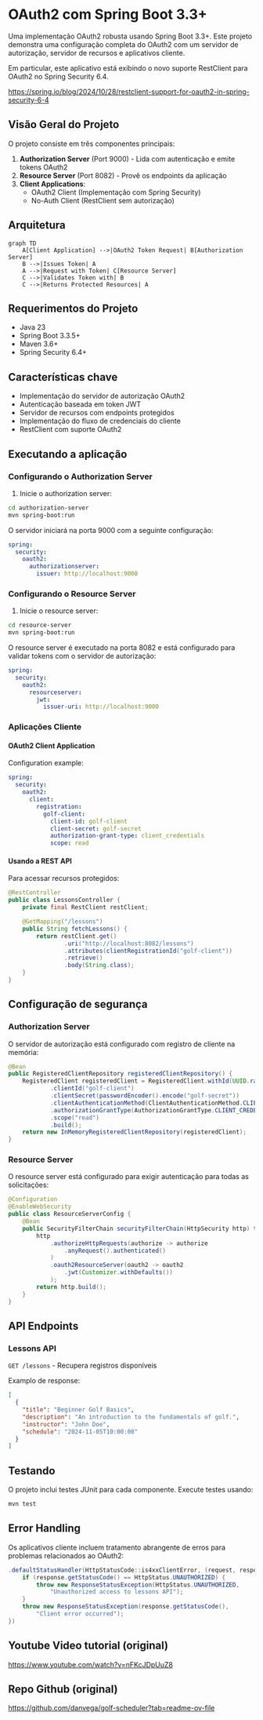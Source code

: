 # OAuth2 com Spring Boot 3.3+ 

Uma implementação OAuth2 robusta usando Spring Boot 3.3+. Este projeto demonstra uma configuração completa do OAuth2 com um servidor de autorização, servidor de recursos e aplicativos cliente.

Em particular, este aplicativo está exibindo o novo suporte RestClient para OAuth2 no Spring Security 6.4.

https://spring.io/blog/2024/10/28/restclient-support-for-oauth2-in-spring-security-6-4

## Visão Geral do Projeto

O projeto consiste em três componentes principais:

1. **Authorization Server** (Port 9000) - Lida com autenticação e emite tokens OAuth2
2. **Resource Server** (Port 8082) - Provê os endpoints da aplicação
3. **Client Applications**:
    - OAuth2 Client (Implementação com Spring Security)
    - No-Auth Client (RestClient sem autorização)

## Arquitetura

```mermaid
graph TD
    A[Client Application] -->|OAuth2 Token Request| B[Authorization Server]
    B -->|Issues Token| A
    A -->|Request with Token| C[Resource Server]
    C -->|Validates Token with| B
    C -->|Returns Protected Resources| A
```

## Requerimentos do Projeto

- Java 23
- Spring Boot 3.3.5+
- Maven 3.6+
- Spring Security 6.4+

## Características chave

- Implementação do servidor de autorização OAuth2
- Autenticação baseada em token JWT
- Servidor de recursos com endpoints protegidos
- Implementação do fluxo de credenciais do cliente
- RestClient com suporte OAuth2

## Executando a aplicação

### Configurando o Authorization Server

1. Inicie o authorization server:

```bash
cd authorization-server
mvn spring-boot:run
```

O servidor iniciará na porta 9000 com a seguinte configuração:

```yaml
spring:
  security:
    oauth2:
      authorizationserver:
        issuer: http://localhost:9000
```

### Configurando o Resource Server

1. Inicie o resource server:

```bash
cd resource-server
mvn spring-boot:run
```

O resource server é executado na porta 8082 e está configurado para validar tokens com o servidor de autorização:

```yaml
spring:
  security:
    oauth2:
      resourceserver:
        jwt:
          issuer-uri: http://localhost:9000
```

### Aplicações Cliente

#### OAuth2 Client Application

Configuration example:

```yaml
spring:
  security:
    oauth2:
      client:
        registration:
          golf-client:
            client-id: golf-client
            client-secret: golf-secret
            authorization-grant-type: client_credentials
            scope: read
```

#### Usando a REST API

Para acessar recursos protegidos:

```java
@RestController
public class LessonsController {
    private final RestClient restClient;

    @GetMapping("/lessons")
    public String fetchLessons() {
        return restClient.get()
                .uri("http://localhost:8082/lessons")
                .attributes(clientRegistrationId("golf-client"))
                .retrieve()
                .body(String.class);
    }
}
```

## Configuração de segurança

### Authorization Server

O servidor de autorização está configurado com registro de cliente na memória:

```java
@Bean
public RegisteredClientRepository registeredClientRepository() {
    RegisteredClient registeredClient = RegisteredClient.withId(UUID.randomUUID().toString())
            .clientId("golf-client")
            .clientSecret(passwordEncoder().encode("golf-secret"))
            .clientAuthenticationMethod(ClientAuthenticationMethod.CLIENT_SECRET_BASIC)
            .authorizationGrantType(AuthorizationGrantType.CLIENT_CREDENTIALS)
            .scope("read")
            .build();
    return new InMemoryRegisteredClientRepository(registeredClient);
}
```

### Resource Server

O resource server está configurado para exigir autenticação para todas as solicitações:

```java
@Configuration
@EnableWebSecurity
public class ResourceServerConfig {
    @Bean
    public SecurityFilterChain securityFilterChain(HttpSecurity http) throws Exception {
        http
            .authorizeHttpRequests(authorize -> authorize
                .anyRequest().authenticated()
            )
            .oauth2ResourceServer(oauth2 -> oauth2
                .jwt(Customizer.withDefaults())
            );
        return http.build();
    }
}
```

## API Endpoints

### Lessons API

`GET /lessons` - Recupera registros disponíveis

Examplo de response:
```json
[
  {
    "title": "Beginner Golf Basics",
    "description": "An introduction to the fundamentals of golf.",
    "instructor": "John Doe",
    "schedule": "2024-11-05T10:00:00"
  }
]
```

## Testando

O projeto inclui testes JUnit para cada componente. Execute testes usando:

```bash
mvn test
```

## Error Handling

Os aplicativos cliente incluem tratamento abrangente de erros para problemas relacionados ao OAuth2:

```java
.defaultStatusHandler(HttpStatusCode::is4xxClientError, (request, response) -> {
    if (response.getStatusCode() == HttpStatus.UNAUTHORIZED) {
        throw new ResponseStatusException(HttpStatus.UNAUTHORIZED, 
            "Unauthorized access to lessons API");
    }
    throw new ResponseStatusException(response.getStatusCode(), 
        "Client error occurred");
})
```
## Youtube Video tutorial (original)

https://www.youtube.com/watch?v=nFKcJDpUuZ8

## Repo Github (original)

https://github.com/danvega/golf-scheduler?tab=readme-ov-file